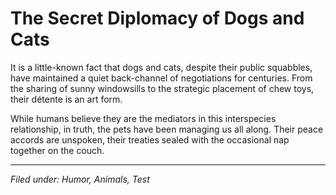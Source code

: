 # The Secret Diplomacy of Dogs and Cats

It is a little-known fact that dogs and cats, despite their public squabbles, have maintained a quiet back-channel of negotiations for centuries. From the sharing of sunny windowsills to the strategic placement of chew toys, their détente is an art form. 

While humans believe they are the mediators in this interspecies relationship, in truth, the pets have been managing us all along. Their peace accords are unspoken, their treaties sealed with the occasional nap together on the couch.

---

*Filed under: Humor, Animals, Test*